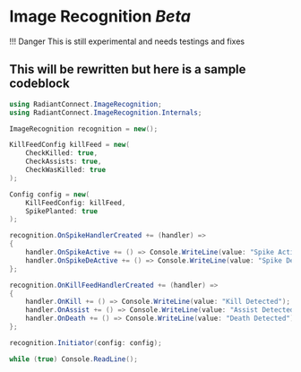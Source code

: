# Image Recognition *Beta*

!!! Danger 
	This is still experimental and needs testings and fixes

## This will be rewritten but here is a sample codeblock

```csharp
using RadiantConnect.ImageRecognition;
using RadiantConnect.ImageRecognition.Internals;

ImageRecognition recognition = new();

KillFeedConfig killFeed = new(
	CheckKilled: true,
	CheckAssists: true,
	CheckWasKilled: true
);

Config config = new(
	KillFeedConfig: killFeed,
	SpikePlanted: true
);

recognition.OnSpikeHandlerCreated += (handler) =>
{
	handler.OnSpikeActive += () => Console.WriteLine(value: "Spike Activated");
	handler.OnSpikeDeActive += () => Console.WriteLine(value: "Spike DeActivated");
};

recognition.OnKillFeedHandlerCreated += (handler) =>
{
	handler.OnKill += () => Console.WriteLine(value: "Kill Detected");
	handler.OnAssist += () => Console.WriteLine(value: "Assist Detected");
	handler.OnDeath += () => Console.WriteLine(value: "Death Detected");
};

recognition.Initiator(config: config);

while (true) Console.ReadLine();
```